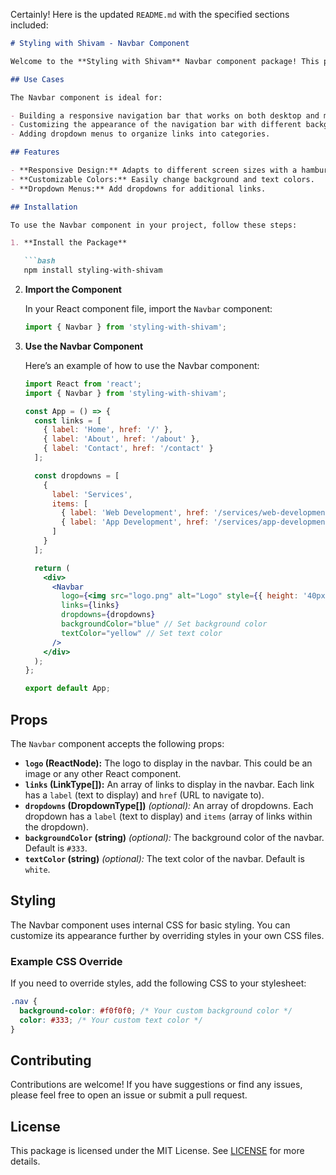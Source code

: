 Certainly! Here is the updated `README.md` with the specified sections included:

```markdown
# Styling with Shivam - Navbar Component

Welcome to the **Styling with Shivam** Navbar component package! This package provides a customizable, responsive navigation bar for your React applications.

## Use Cases

The Navbar component is ideal for:

- Building a responsive navigation bar that works on both desktop and mobile.
- Customizing the appearance of the navigation bar with different background and text colors.
- Adding dropdown menus to organize links into categories.

## Features

- **Responsive Design:** Adapts to different screen sizes with a hamburger menu for mobile devices.
- **Customizable Colors:** Easily change background and text colors.
- **Dropdown Menus:** Add dropdowns for additional links.

## Installation

To use the Navbar component in your project, follow these steps:

1. **Install the Package**

   ```bash
   npm install styling-with-shivam
   ```

2. **Import the Component**

   In your React component file, import the `Navbar` component:

   ```jsx
   import { Navbar } from 'styling-with-shivam';
   ```

3. **Use the Navbar Component**

   Here’s an example of how to use the Navbar component:

   ```jsx
   import React from 'react';
   import { Navbar } from 'styling-with-shivam';

   const App = () => {
     const links = [
       { label: 'Home', href: '/' },
       { label: 'About', href: '/about' },
       { label: 'Contact', href: '/contact' }
     ];

     const dropdowns = [
       {
         label: 'Services',
         items: [
           { label: 'Web Development', href: '/services/web-development' },
           { label: 'App Development', href: '/services/app-development' }
         ]
       }
     ];

     return (
       <div>
         <Navbar
           logo={<img src="logo.png" alt="Logo" style={{ height: '40px' }} />}
           links={links}
           dropdowns={dropdowns}
           backgroundColor="blue" // Set background color
           textColor="yellow" // Set text color
         />
       </div>
     );
   };

   export default App;
   ```

## Props

The `Navbar` component accepts the following props:

- **`logo` (ReactNode):** The logo to display in the navbar. This could be an image or any other React component.
- **`links` (LinkType[]):** An array of links to display in the navbar. Each link has a `label` (text to display) and `href` (URL to navigate to).
- **`dropdowns` (DropdownType[])** *(optional):* An array of dropdowns. Each dropdown has a `label` (text to display) and `items` (array of links within the dropdown).
- **`backgroundColor` (string)** *(optional):* The background color of the navbar. Default is `#333`.
- **`textColor` (string)** *(optional):* The text color of the navbar. Default is `white`.

## Styling

The Navbar component uses internal CSS for basic styling. You can customize its appearance further by overriding styles in your own CSS files.

### Example CSS Override

If you need to override styles, add the following CSS to your stylesheet:

```css
.nav {
  background-color: #f0f0f0; /* Your custom background color */
  color: #333; /* Your custom text color */
}
```

## Contributing

Contributions are welcome! If you have suggestions or find any issues, please feel free to open an issue or submit a pull request.

## License

This package is licensed under the MIT License. See [LICENSE](LICENSE) for more details.
